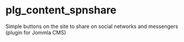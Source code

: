 # plg_content_spnshare
Simple buttons on the site to share on social networks and messengers (plugin for Jommla CMS)
